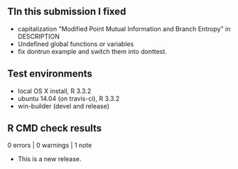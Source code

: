 ## TIn this submission I fixed
* capitalization "Modified Point Mutual Information and Branch Entropy" in DESCRIPTION
* Undefined global functions or variables
* fix dontrun example and switch them into donttest.

## Test environments
* local OS X install, R 3.3.2
* ubuntu 14.04 (on travis-ci), R 3.3.2
* win-builder (devel and release)

## R CMD check results

0 errors | 0 warnings | 1 note

* This is a new release.
